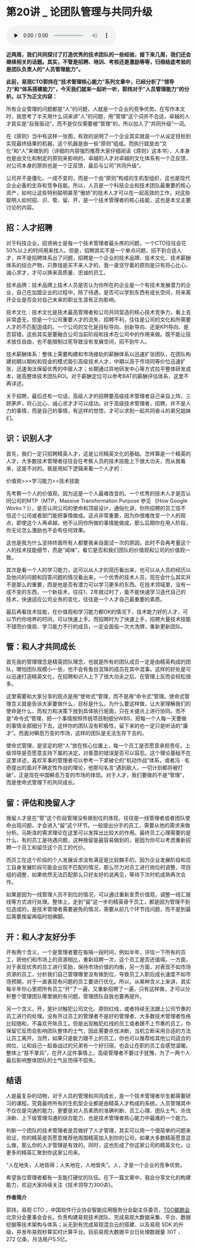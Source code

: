 # 第20讲 _ 论团队管理与共同升级

<audio id="audio" title="第20讲 | 论团队管理与共同升级" controls="" preload="none"><source id="mp3" src="https://static001.geekbang.org/resource/audio/e5/04/e539a6759dda065deab13660ceea6e04.mp3"></audio>

****近两周，我们共同探讨了打造优秀的技术团队的一些经验，接下来几周，我们还会继续相关的话题。其实，不管是招聘、培训、考核还是激励等等，归根结底考验的是团队负责人的“人员管理能力”。****

****此前，易观CTO郭炜在“技术管理核心能力”系列文章中，已经分析了”领导力“和“体系搭建能力”，今天我们就来一起听一听，郭炜对于”人员管理能力“的分析。以下为正文内容：****

所有企业管理的问题都是“人”的问题，人就是一个企业的竞争优势。在写作本文时，我思考了半天用什么词来讲“人”的问题，用“管理”这个词并不合适，卓越的人才其实是“自我驱动”，而不是仅仅需要被“管理”的，所以加入了“共同升级”一词。

在《原则》当中有这样一张图，有效的说明了一个企业其实就是一个从设定目标到实现最终结果的机器，这个机器是由一些“原则”组成。而执行就是由“文化”和“人”来做到的（详细的内容强烈推荐大家仔细阅读《原则》这本书），人本身也是由文化和制定的原则来影响的，卓越的人才对卓越的文化体系有一个正反馈，对公司本身的原则也是一个正反馈，最后与公司“共同升级”。<br />
<img src="https://static001.geekbang.org/resource/image/cb/c4/cb3dd905f0acb4bbb660fff39b500ac4.jpg" alt="" />

公司并不是僵化、一成不变的，而是一个由“原则”构成的生机型组织，这也是现代企业必备的生存和竞争技能。所以，人员是一个科技企业和技术团队最重要的核心资产，如何让这些特别聪明甚至“傲娇”的技术人才可以在一起高效的工作，对这些聪明人如何招、识、管、留、开，是一个技术管理者的核心技能，这也是本文主要讨论的内容。

## 招：人才招聘

对于科技企业，招贤纳士是每一个技术管理者最头疼的问题，一个CTO往往会花50%以上的时间用来找人。但是，招聘其实不是一个单点问题，招不到合适人才，并不是招聘体系出了问题，招聘是一个企业的技术品牌、技术文化、技术薪酬体系的综合产物，只靠钱是买不来人才的，我一直坚守着的原则是只有将心比心、诚心求才，才可以换来高质量、忠诚的员工。

技术品牌：技术品牌上技术人员是否认为你所在的企业是一个有技术发展潜力的企业，自己在加盟企业的过程中，除了待遇，是否可以学到东西有成长空间，将来离开企业是否会对自己未来的职业生涯有正向影响。

技术文化：技术文化是技术最高管理者和公司共同营造的核心技术竞争力，看上去非常虚无，但是一个公司重要人才的流失、招聘不利，往往是公司的文化和所需要人才的不匹配造成的。一个公司的文化是目标导向、创新导向、还是KPI导向、是否容错，这些其实是要融合公司当前阶段和技术在公司中的作用来做。既不能让技术放任自由，也不能限制过死导致没有发展空间，招不到牛人。

技术薪酬体系：整体上需要构建和市场接轨的薪酬体系以迅速扩张团队，在团队构建初期以期权和现金的模式吸引高级技术人才，中期以高于市场同等价位迅速扩张，迅速淘汰保留优秀的中层人才；长期通过异地研发中心等方式拉平整体研发成本，提高整体技术团队ROI。对于薪酬定位可以参考BAT的薪酬评估体系，这里不再详述。

关于招聘，最后还有一句话，高级人才的招聘要高级技术管理者自己亲自上阵，三顾茅庐，将心比心、诚心求才才可以成功。对于高级技术管理者，招聘，并不是人力的事情，而是自己的事情，有这样的觉悟，才可以求到一起共同奋斗的弟兄姐妹们。

## 识：识别人才

首先，我们一定只招聘精英人才，这是公司精英文化的基础。怎样算是一个精英的人才，大多数技术管理者往往会在考察人员的技术技能上下很大功夫，而从我看来，这是不对的。我是用如下逻辑来看一个人才的：

价值观&gt;&gt;&gt;学习能力&gt;&gt;技术技能

先考察一个人的价值观，因为这是一个人最难改变的。一个优秀的技术人才是否认同公司的MTP（MTP，Massive Transformation Purpose 参见 《How Google Works？》），是否认同公司的使命和顶层设计，通俗化讲，你所招聘的员工信不信这个公司或者部门能把事情做成。这点非常重要，因为你很难改变一个人的观点，即使这个人再卓越，他不认同你所做的事情能做成，那么后期你在用人阶段，你无论怎么激励也不会有任何效果。

这也是我为什么坚持终面所有人都要我亲自面试一次的原因，此时不会再考量这个人的技术技能细节，而是“闻味”，看它是否和我们团队的价值观和公司的价值观一致。

其次是看一个人的学习能力，这可以从人才的简历看出来，也可以从人员的经历以及他问的问题和回答问题的情况看出来。一个优秀的技术人员，现在会什么其实并不是那么的重要，而是他是否有潜力可以学习更多的东西。在技术领域里，没有一成不变的东西，一个新技术，往往1、2年就过时了，能不能快速学习迭代自己的技术，快速适应公司业务的变化，往往是一个人才自己最重要的素质。

最后再看技术技能，在价值观和学习能力都OK的情况下，技术能力好的人才，可以节约你培养的时间，可以快速上手。而招聘时为了快速上手，招聘大量技术技能不错而价值观、学习能力不行的成员，一定会面临一次大洗牌，重新更新团队。

## 管：和人才共同成长

首先我的管理理念是精英团队理念，也就是所有的团队成员一定是由精英构成的团队，哪怕团队规模小一些，也不会有鱼目混珠的成员在其中混事。这样的好处是可以迅速打造精英文化，在招聘和识人上下了很大功夫之后，在管理上反而会轻松很多。

这里需要和大家分享的观点是用“使命式”管理，而不是用“命令式”管理。使命式管理含义就是告诉大家要做什么，目标是什么，为什么要这样做，让大家理解我们的使命是什么，而权力和决策下放到具体执行层面，只在关键点上进行协同。而不是“命令式”管理，把一个事情按照传统项目制细分WBS，把每一个人每一天要做的事情全部细分下去，这样你的团队没有积极性，留下来的也一定只是听话的“庸才”。而面对瞬息万变的市场，这样的团队是无法生存下去的。

使命式管理，是坚定的把“人”放在核心位置上，每一个员工是否愿意承担责任，上级领导是否愿意支持下属的决定，对善意的错误是否可以容忍。这个理论基础不在这里详述，喜欢军事的管理者可以参考一下拿破仑的“机动作战”体系，或者冯 · 毛奇提出的面对不确定性作战的理论，他那句名言“遇到敌人，一切计划都将被打破”，正是现在中国瞬息万变的市场的体现。对于人才，我们要做的不是“管理”，而是使命式管理下的共同成长。

## 留：评估和挽留人才

挽留人才是在“管”这个阶段管理没有做到位的体现，往往是一线管理者或者团队使命出现问题，才会进入“留”这个环节。一般提出分手的员工，需要从他的需求来做分析。马斯洛的需求理论在这里可以发挥出比较大的作用。最终员工心理需要的是什么，有的员工是待遇问题，这种挽留是最容易做到的，是因为你可以考虑重新招聘一个员工和留住这个员工的代价。

而员工在这个阶段的个人发展诉求没有满足是比较棘手的，因为企业发展阶段和员工自身发展阶段可能会出现不匹配的情况，那么尽力对员工进行岗位的调整，项目组的调整，如果依然无法匹配那么只好友好的说再见，等待下次时机成熟再次合作。

如果是因为一线管理人员不到位的情况，可以通过重新宣贯价值观，调整一线汇报线等方式进行处理。整体上，走到“留”这一步的精英骨干员工，都是因为管理不到位造成的，是技术管理者需要避免的情况，需要从前几个环节找问题，而不是到最后需要挽留再临时抱佛脚。

## 开：和人才友好分手

开有两个含义，一个是管理者要在每隔一段时间，例如半年，评估一下所有的员工，把他们和市场上的资源相比，重新招聘一次，这个员工是否还值得。一方面，对于表现优秀的员工进行奖励，保持市场价值的均衡，另一方面，对表现不如市场资源的员工，分析我们自己管理哪里没有做到位，导致员工入职后成长速度不如市场预期，对于一直表现有问题的员工要进行优化。所以，从某种含义上来讲，其实每半年你心里把所有员工“开”了一遍，又重新招聘了一遍，只有这样做，才可以分析整个管理团队哪里做的有问题，管理团队自我也要再提升。

另一个含义，开，是针对触犯公司文化、原则红线，或者持续无法跟上公司节奏的员工进行的处理。没有开过员工的管理者不是好的管理者，大多数技术管理者性格比较随和，不喜欢开除员工。但是出现触犯红线的员工或者跟不上节奏的员工，你保留它反而会影响团队整体的士气，因此需要杀伐决断，当机立断采用合适的方法让员工离开。当然，如果只是能力跟不上的员工，你也可以推荐给其他公司适合的岗位，让和自己一起奋战过的兄弟有一个好归宿，也会让在职的员工会感觉温暖。整体上“慈不掌兵”，在开人这件事情上，高级管理者不要过于犹豫，为了一两个人最后影响整体团队的士气反而得不偿失。

## 结语

人是最复杂的动物，对于人员的管理和共同成长，是一个技术管理者毕生都需要研习的课程。究竟最终所有的生机型企业都是由精英人才构成的系统。人员管理其中不仅仅是沟通的能力，更要是对人员素质的准确判断、员工心理、团队士气、杀伐决断、上下级管理沟通的综合能力，也是技术管理者核心能力中最难的一个能力。

判断一个团队的技术管理者是否做好了人才管理，其实可以用一个很简单的问题来验证，你的精英是否愿意推荐他周围精英加入到你的公司，如果大多数精英愿意这么做，那么你的人才管理是有效的。同时，这也形成了你这家公司的精英文化，让更多的精英汇聚到你这家公司来。

“人在地失，人地皆得；人失地在，人地皆失”。人，才是一个企业的竞争优势。

希望各位管理者都有一支能打硬仗的队伍。在下一篇文章中，我会分享文化的构建能力，欢迎大家持续关注《技术领导力300讲》。

****作者简介****

郭炜，易观 CTO ，中国软件行业协会智能应用服务分会副主任委员，[TGO鲲鹏会](http://tgo.geekbang.org)北京分会董事会会长。负责构建易观技术团队、完成易观大数据采集、平台、数据挖掘等技术架构与体系；从无到有完成易观混合云的搭建、以及易观 SDK 的升级，并发布易观秒算实时计算平台。目前易观大数据平台日处理数据量 30T ，272 亿条，月活用户5.5亿。


